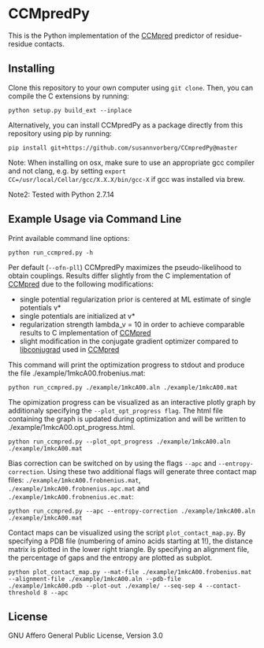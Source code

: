 # CCMpredPy

This is the Python implementation of the [CCMpred](https://github.com/soedinglab/CCMpred) predictor of residue-residue contacts.


## Installing

Clone this repository to your own computer using `git clone`. Then, you can compile the C extensions by running:

	python setup.py build_ext --inplace
  
Alternatively, you can install CCMpredPy as a package directly from this repository using pip by running:

	pip install git+https://github.com/susannvorberg/CCmpredPy@master
	
Note: When installing on osx, make sure to use an appropriate gcc compiler and not clang, e.g. by setting `export CC=/usr/local/Cellar/gcc/X.X.X/bin/gcc-X` if gcc was installed via brew.

Note2: Tested with Python 2.7.14

## Example Usage via Command Line

Print available command line options:

	python run_ccmpred.py -h

Per default (`--ofn-pll`) CCMpredPy maximizes the pseudo-likelihood to obtain couplings. Results differ slightly from the C implementation of [CCMpred](https://github.com/soedinglab/CCMpred) due to the following modifications:
- single potential regularization prior is centered at ML estimate of single potentials v*
- single potentials are initialized at v*
- regularization strength lambda_v = 10 in order to achieve comparable results to C implementation of [CCMpred](https://github.com/soedinglab/CCMpred)
- slight modification in the conjugate gradient optimizer compared to [libconjugrad](https://bitbucket.org/soedinglab/libconjugrad.git) used in [CCMpred](https://github.com/soedinglab/CCMpred)

This command will print the optimization progress to stdout and produce the file ./example/1mkcA00.frobenius.mat:

	python run_ccmpred.py ./example/1mkcA00.aln ./example/1mkcA00.mat

The opimization progress can be visualized as an interactive plotly graph by additionaly specifying the `--plot_opt_progress flag`. The html file containing the graph is updated during optimization and will be written to ./example/1mkcA00.opt_progress.html.

	python run_ccmpred.py --plot_opt_progress ./example/1mkcA00.aln ./example/1mkcA00.mat

Bias correction can be switched on by using the flags `--apc` and `--entropy-correction`. Using these two additional flags will generate three contact map files: `./example/1mkcA00.frobnenius.mat`, `./example/1mkcA00.frobnenius.apc.mat` and `./example/1mkcA00.frobnenius.ec.mat`:

	python run_ccmpred.py --apc --entropy-correction ./example/1mkcA00.aln ./example/1mkcA00.mat

Contact maps can be visualized using the script `plot_contact_map.py`. By specifying a PDB file (numbering of amino acids starting at 1!), the distance matrix is plotted in the lower right triangle. By specifying an alignment file, the percentage of gaps and the entropy are plotted as subplot.

	python plot_contact_map.py --mat-file ./example/1mkcA00.frobenius.mat --alignment-file ./example/1mkcA00.aln --pdb-file ./example/1mkcA00.pdb --plot-out ./example/ --seq-sep 4 --contact-threshold 8 --apc

## License

GNU Affero General Public License, Version 3.0
